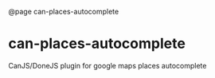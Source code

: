 @page can-places-autocomplete

# can-places-autocomplete

CanJS/DoneJS plugin for google maps places autocomplete
